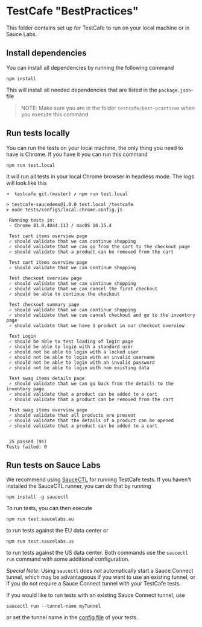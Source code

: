 # TestCafe "BestPractices"
This folder contains set up for TestCafe to run on your local machine or in Sauce Labs.

## Install dependencies
You can install all dependencies by running the following command

    npm install
    
This will install all needed dependencies that are listed in the `package.json`-file

> NOTE: Make sure you are in the folder `testcafe/best-practices` when you execute this command

## Run tests locally
You can run the tests on your local machine, the only thing you need to have is Chrome. If you have it you can run this command

    npm run test.local

It will run all tests in your local Chrome browser in headless mode. The logs will look like this

```log
➜  testcafe git:(master) ✗ npm run test.local

> testcafe-saucedemo@1.0.0 test.local /testcafe
> node tests/configs/local.chrome.config.js

 Running tests in:
 - Chrome 81.0.4044.113 / macOS 10.15.4

 Test cart items overview page
 ✓ should validate that we can continue shopping
 ✓ should validate that we can go from the cart to the checkout page
 ✓ should validate that a product can be removed from the cart

 Test cart items overview page
 ✓ should validate that we can continue shopping

 Test checkout overview page
 ✓ should validate that we can continue shopping
 ✓ should validate that we can cancel the first checkout
 ✓ should be able to continue the checkout

 Test checkout summary page
 ✓ should validate that we can continue shopping
 ✓ should validate that we can cancel checkout and go to the inventory page
 ✓ should validate that we have 1 product in our checkout overview

 Test Login
 ✓ should be able to test loading of login page
 ✓ should be able to login with a standard user
 ✓ should not be able to login with a locked user
 ✓ should not be able to login with an invalid username
 ✓ should not be able to login with an invalid password
 ✓ should not be able to login with non existing data

 Test swag items details page
 ✓ should validate that we can go back from the details to the inventory page
 ✓ should validate that a product can be added to a cart
 ✓ should validate that a product can be removed from the cart

 Test swag items overview page
 ✓ should validate that all products are present
 ✓ should validate that the details of a product can be opened
 ✓ should validate that a product can be added to a cart


 25 passed (9s)
Tests failed: 0
```

## Run tests on Sauce Labs
We recommend using [SauceCTL](https://github.com/saucelabs/saucectl) for running TestCafe tests. If you haven't installed the SauceCTL runner, you can do that by running

```
npm install -g saucectl
```

To run tests, you can then execute

```
npm run test.saucelabs.eu
```

to run tests against the EU data center or

```
npm run test.saucelabs.us
```

to run tests against the US data center. Both commands use the `saucectl run` command with some additional configuration. 

_Special Note_: Using `saucectl` does _not_ automatically start a Sauce Connect tunnel, which may be advantageous if you want to use an existing tunnel, or if you do not require a Sauce Connect tunnel with your TestCafe tests. 

If you would like to run tests with an existing Sauce Connect tunnel, use

```
saucectl run --tunnel-name myTunnel
```

or set the tunnel name in the [config file](https://docs.saucelabs.com/dev/cli/saucectl/#configure-saucectl-for-your-tests) of your tests.